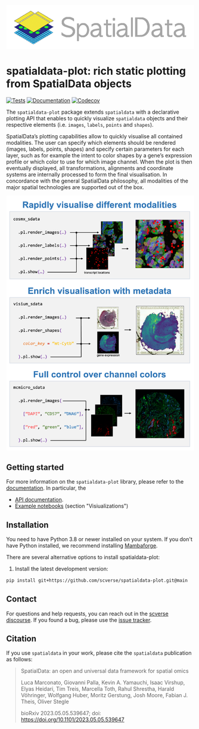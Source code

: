 ![SpatialData banner](https://github.com/scverse/spatialdata/blob/main/docs/_static/img/spatialdata_horizontal.png?raw=true)

# spatialdata-plot: rich static plotting from SpatialData objects

[![Tests][badge-tests]][link-tests]
[![Documentation][badge-docs]][link-docs]
[![Codecov][badge-codecov]][link-codecov]

[badge-tests]: https://img.shields.io/github/actions/workflow/status/scverse/spatialdata-plot/test_and_deploy.yaml?branch=main
[link-tests]: https://github.com/scverse/spatialdata-plot/actions/workflows/test.yml
[badge-docs]: https://img.shields.io/readthedocs/spatialdata-plot
[badge-codecov]: https://codecov.io/gh/scverse/spatialdata-plot/branch/main/graph/badge.svg?token=C45F3ATSVI
[link-codecov]: https://app.codecov.io/gh/scverse/spatialdata-plot

The `spatialdata-plot` package extends `spatialdata` with a declarative plotting API that enables to quickly visualize `spatialdata` objects and their respective elements (i.e. `images`, `labels`, `points` and `shapes`).

SpatialData’s plotting capabilities allow to quickly visualise all contained modalities. The user can specify which elements should be rendered (images, labels, points, shapes) and specify certain parameters for each layer, such as for example the intent to color shapes by a gene’s expression profile or which color to use for which image channel. When the plot is then eventually displayed, all transformations, alignments and coordinate systems are internally processed to form the final visualisation. In concordance with the general SpatialData philosophy, all modalities of the major spatial technologies are supported out of the box.

<img src='https://raw.githubusercontent.com/scverse/spatialdata-plot/main/docs/spatialdata-plot.png'/>

## Getting started

For more information on the `spatialdata-plot` library, please refer to the [documentation](https://spatialdata.scverse.org/projects/plot/en/latest/index.html). In particular, the

-   [API documentation][link-api].
-   [Example notebooks][link-notebooks] (section "Visiualizations")

## Installation

You need to have Python 3.8 or newer installed on your system. If you don't have
Python installed, we recommend installing [Mambaforge](https://github.com/conda-forge/miniforge#mambaforge).

There are several alternative options to install spatialdata-plot:

<!--
1) Install the latest release of `spatialdata-plot` from `PyPI <https://pypi.org/project/spatialdata-plot/>`_:

```bash
pip install spatialdata-plot
```
-->

1. Install the latest development version:

```bash
pip install git+https://github.com/scverse/spatialdata-plot.git@main
```

## Contact

For questions and help requests, you can reach out in the [scverse discourse][scverse-discourse].
If you found a bug, please use the [issue tracker][issue-tracker].

## Citation

If you use `spatialdata` in your work, please cite the `spatialdata` publication as follows:

> SpatialData: an open and universal data framework for spatial omics
>
> Luca Marconato, Giovanni Palla, Kevin A. Yamauchi, Isaac Virshup, Elyas Heidari, Tim Treis, Marcella Toth, Rahul Shrestha, Harald Vöhringer, Wolfgang Huber, Moritz Gerstung, Josh Moore, Fabian J. Theis, Oliver Stegle
>
> bioRxiv 2023.05.05.539647; doi: https://doi.org/10.1101/2023.05.05.539647

[scverse-discourse]: https://discourse.scverse.org/
[issue-tracker]: https://github.com/scverse/spatialdata-plot/issues
[changelog]: https://spatialdata-plot.readthedocs.io/latest/changelog.html
[link-docs]: https://spatialdata-plot.readthedocs.io
[link-api]: https://spatialdata.scverse.org/projects/plot/en/latest/api.html
[link-design-doc]: https://spatialdata.scverse.org/en/latest/design_doc.html
[link-notebooks]: https://spatialdata.scverse.org/en/latest/tutorials/notebooks/notebooks.html
